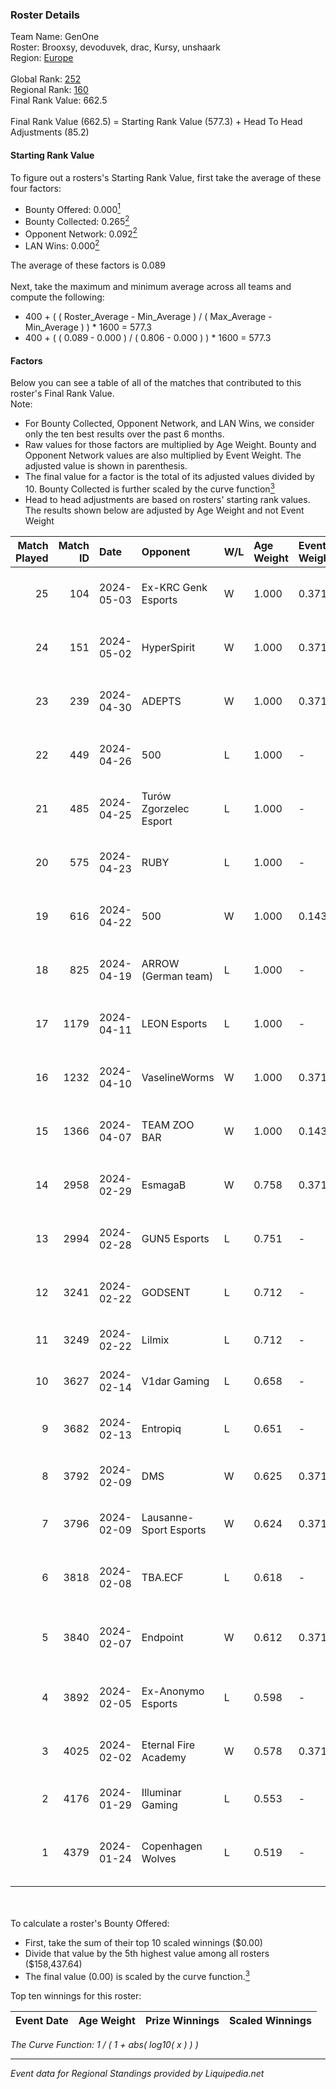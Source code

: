 ### Roster Details<br />
Team Name: GenOne<br />
Roster: Brooxsy, devoduvek, drac, Kursy, unshaark<br />
Region: [Europe]( ../standings_europe.md)<br />
<br />
Global Rank: [252](../standings_global.md)<br />
Regional Rank: [160]( ../standings_europe.md)<br />
Final Rank Value:  662.5<br />
<br />
Final Rank Value (662.5) = Starting Rank Value (577.3) + Head To Head Adjustments (85.2)<br />

#### Starting Rank Value<br />
To figure out a rosters's Starting Rank Value, first take the average of these four factors:<br />
- Bounty Offered: 0.000[<sup>1</sup>](#table2)
- Bounty Collected: 0.265[<sup>2</sup>](#table1)
- Opponent Network: 0.092[<sup>2</sup>](#table1)
- LAN Wins: 0.000[<sup>2</sup>](#table1)

The average of these factors is 0.089<br />
<br />
Next, take the maximum and minimum average across all teams and compute the following:<br />
- 400 + ( ( Roster_Average - Min_Average ) / ( Max_Average - Min_Average ) ) * 1600 = 577.3
- 400 + ( ( 0.089 - 0.000 ) / ( 0.806 - 0.000 ) ) * 1600 = 577.3


#### Factors<br />
Below you can see a table of all of the matches that contributed to this roster's Final Rank Value.<br />
Note:<br />

- For Bounty Collected, Opponent Network, and LAN Wins, we consider only the ten best results over the past 6 months.
- Raw values for those factors are multiplied by Age Weight. Bounty and Opponent Network values are also multiplied by Event Weight. The adjusted value is shown in parenthesis.
- The final value for a factor is the total of its adjusted values divided by 10. Bounty Collected is further scaled by the curve function[<sup>3</sup>](#curveFunction)
- Head to head adjustments are based on rosters' starting rank values. The results shown below are adjusted by Age Weight and not Event Weight
<span id="table1"></span><br />


| Match Played | Match ID | Date       | Opponent               | W/L | Age Weight | Event Weight | Bounty Collected | Opponent Network | LAN Wins      | H2H Adj. | Roster                                    |
| -: | -: | :- | :- | :- | :- | :- | :- | :- | :- | -: | :- |
|           25 |      104 | 2024-05-03 | Ex-KRC Genk Esports    | W   | 1.000      | 0.371        | 0.008 (0.003)    | 0.181 (0.067)    | false (0.000) |    19.98 | Brooxsy, devoduvek, drac, Kursy, unshaark |
|           24 |      151 | 2024-05-02 | HyperSpirit            | W   | 1.000      | 0.371        | 0.009 (0.003)    | 0.293 (0.109)    | false (0.000) |    19.59 | Brooxsy, devoduvek, drac, Kursy, unshaark |
|           23 |      239 | 2024-04-30 | ADEPTS                 | W   | 1.000      | 0.371        | 0.002 (0.001)    | 0.116 (0.043)    | false (0.000) |    17.02 | Brooxsy, devoduvek, drac, Kursy, unshaark |
|           22 |      449 | 2024-04-26 | 500                    | L   | 1.000      | -            | -                | -                | -             |    -5.14 | Brooxsy, devoduvek, drac, Kursy, unshaark |
|           21 |      485 | 2024-04-25 | Turów Zgorzelec Esport | L   | 1.000      | -            | -                | -                | -             |    -9.06 | Brooxsy, devoduvek, drac, Kursy, unshaark |
|           20 |      575 | 2024-04-23 | RUBY                   | L   | 1.000      | -            | -                | -                | -             |    -3.54 | Brooxsy, devoduvek, drac, Kursy, unshaark |
|           19 |      616 | 2024-04-22 | 500                    | W   | 1.000      | 0.143        | 0.003 (0.000)    | 0.660 (0.094)    | false (0.000) |    26.43 | Brooxsy, devoduvek, drac, Kursy, unshaark |
|           18 |      825 | 2024-04-19 | ARROW (German team)    | L   | 1.000      | -            | -                | -                | -             |    -9.98 | Brooxsy, devoduvek, drac, Kursy, unshaark |
|           17 |     1179 | 2024-04-11 | LEON Esports           | L   | 1.000      | -            | -                | -                | -             |   -11.89 | Brooxsy, devoduvek, drac, Kursy, unshaark |
|           16 |     1232 | 2024-04-10 | VaselineWorms          | W   | 1.000      | 0.371        | 0.001 (0.000)    | 0.164 (0.061)    | false (0.000) |    17.10 | Brooxsy, devoduvek, drac, Kursy, unshaark |
|           15 |     1366 | 2024-04-07 | TEAM ZOO BAR           | W   | 1.000      | 0.143        | 0.000 (0.000)    | -                | false (0.000) |    12.46 | Brooxsy, devoduvek, drac, Kursy, unshaark |
|           14 |     2958 | 2024-02-29 | EsmagaB                | W   | 0.758      | 0.371        | 0.016 (0.004)    | 0.559 (0.157)    | false (0.000) |    18.52 | devoduvek, drac, Revol, SIXER, unshaark   |
|           13 |     2994 | 2024-02-28 | GUN5 Esports           | L   | 0.751      | -            | -                | -                | -             |    -9.78 | FinigaN, lov1kus, supra, tried, xiELO     |
|           12 |     3241 | 2024-02-22 | GODSENT                | L   | 0.712      | -            | -                | -                | -             |    -5.04 | devoduvek, drac, Revol, SIXER, unshaark   |
|           11 |     3249 | 2024-02-22 | Lilmix                 | L   | 0.712      | -            | -                | -                | -             |    -9.41 | Brillo, dex, poiii, quix, zyyx            |
|           10 |     3627 | 2024-02-14 | V1dar Gaming           | L   | 0.658      | -            | -                | -                | -             |    -9.82 | 1mpala, 4X1s, Alv, lom1k, torox           |
|            9 |     3682 | 2024-02-13 | Entropiq               | L   | 0.651      | -            | -                | -                | -             |    -5.27 | c0llins, Marix, mwlky, Oxygen, tiziaN     |
|            8 |     3792 | 2024-02-09 | DMS                    | W   | 0.625      | 0.371        | -                | 0.504 (0.117)    | false (0.000) |    11.31 | AW, H1te, kAlash, sFade8, sm3t            |
|            7 |     3796 | 2024-02-09 | Lausanne-Sport Esports | W   | 0.624      | 0.371        | 0.004 (0.001)    | 0.241 (0.056)    | false (0.000) |    13.99 | Diviiii, msn2k, SBT, SeBreeZe, xReal      |
|            6 |     3818 | 2024-02-08 | TBA.ECF                | L   | 0.618      | -            | -                | -                | -             |    -7.08 | devoduvek, drac, Revol, SIXER, unshaark   |
|            5 |     3840 | 2024-02-07 | Endpoint               | W   | 0.612      | 0.371        | 0.005 (0.001)    | 0.785 (0.179)    | false (0.000) |    16.17 | AZUWU, MiGHTYMAX, sl3nd, Surreal, swicher |
|            4 |     3892 | 2024-02-05 | Ex-Anonymo Esports     | L   | 0.598      | -            | -                | -                | -             |    -4.28 | lunAtic, reiko, SaMey, Sobol, virtuoso    |
|            3 |     4025 | 2024-02-02 | Eternal Fire Academy   | W   | 0.578      | 0.371        | 0.013 (0.003)    | 0.179 (0.038)    | -             |    12.99 | cyber, Depact, hey, jottAAA, scolleN      |
|            2 |     4176 | 2024-01-29 | Illuminar Gaming       | L   | 0.553      | -            | -                | -                | -             |    -3.91 | Furlan, phr, POLO, Prism, Qlocuu          |
|            1 |     4379 | 2024-01-24 | Copenhagen Wolves      | L   | 0.519      | -            | -                | -                | -             |    -6.22 | fierre, Svedjehed, szejn, tooizera, vigg0 |

<br />
<span id="table2"></span><br />
To calculate a roster's Bounty Offered:<br />

- First, take the sum of their top 10 scaled winnings ($0.00)
- Divide that value by the 5th highest value among all rosters ($158,437.64)
- The final value (0.00) is scaled by the curve function.[<sup>3</sup>](#curveFunction)

Top ten winnings for this roster:<br />

| Event Date | Age Weight | Prize Winnings | Scaled Winnings |
| :- | -: | :- | :- |


<span id="curveFunction"></span>_The Curve Function: 1 / ( 1 + abs( log10( x ) ) )_<br />

---
_Event data for Regional Standings provided by Liquipedia.net_<br />

